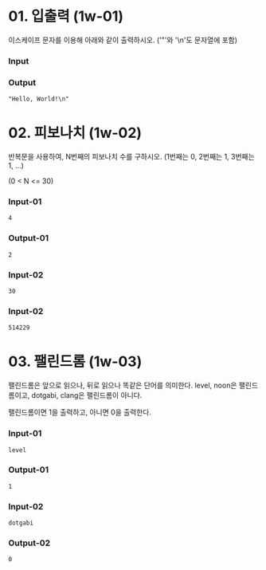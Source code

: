 # 01. 입출력 (1w-01)
이스케이프 문자를 이용해 아래와 같이 출력하시오.
('"'와 '\n'도 문자열에 포함)

### Input

### Output
`"Hello, World!\n"`

# 02. 피보나치 (1w-02)
반복문을 사용하여, N번째의 피보나치 수를 구하시오. 
(1번째는 0, 2번째는 1, 3번째는 1, ...)

(0 < N <= 30)

### Input-01
`4`
### Output-01
`2`

### Input-02
`30`
### Input-02
`514229`

# 03. 팰린드롬 (1w-03)
팰린드롬은 앞으로 읽으나, 뒤로 읽으나 똑같은 단어를 의미한다.
level, noon은 팰린드롬이고, dotgabi, clang은 팰린드롬이 아니다.

팰린드롬이면 1을 출력하고, 아니면 0을 출력한다.

### Input-01
`level`
### Output-01
`1`

### Input-02
`dotgabi`
### Output-02
`0`